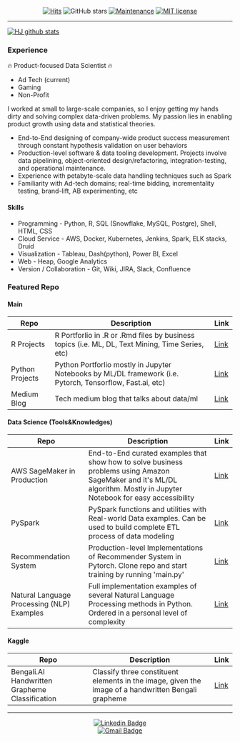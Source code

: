 <div align=center>

[![Hits](https://hits.seeyoufarm.com/api/count/incr/badge.svg?url=https%3A%2F%2Fgithub.com%2Fzzsza)](https://hits.seeyoufarm.com)
![GitHub stars](https://img.shields.io/github/stars/hyunjoonbok/Python-Projects?style=social)
[![Maintenance](https://img.shields.io/badge/Maintained%3F-yes-green.svg)](https://GitHub.com/Naereen/StrapDown.js/graphs/commit-activity)
[![MIT license](https://img.shields.io/badge/License-MIT-blue.svg)](https://lbesson.mit-license.org/)

</div>

<hr>

[![HJ github stats](https://github-readme-stats.vercel.app/api?username=hyunjoonbok&theme=onedark&show_icons=true)](https://github.com/anuraghazra/github-readme-stats)

### Experience 

🔥 Product-focused Data Scientist 🔥

- Ad Tech (current)
- Gaming
- Non-Profit

I worked at small to large-scale companies, so I enjoy getting my hands dirty and solving complex data-driven problems. My passion lies in enabling product growth using data and statistical theories.

- End-to-End designing of company-wide product success measurement through constant hypothesis validation on user behaviors
- Production-level software & data tooling development. Projects involve data pipelining, object-oriented design/refactoring, integration-testing, and operational maintenance.
- Experience with petabyte-scale data handling techniques such as Spark
- Familiarity with Ad-tech domains; real-time bidding, incrementality testing, brand-lift, AB experimenting, etc

#### Skills

- Programming - Python, R, SQL (Snowflake, MySQL, Postgre), Shell, HTML, CSS
- Cloud Service - AWS, Docker, Kubernetes, Jenkins, Spark, ELK stacks, Druid
- Visualization - Tableau, Dash(python), Power BI, Excel
- Web - Heap, Google Analytics
- Version / Collaboration - Git, Wiki, JIRA, Slack, Confluence



### Featured Repo

#### Main

| Repo | Description | Link |
| --- | --- | --- |
| R Projects | R Portforlio in .R or .Rmd files by business topics (i.e. ML, DL, Text Mining, Time Series, etc) | [Link](https://github.com/hyunjoonbok/R-projects) |
| Python Projects | Python Portforlio mostly in Jupyter Notebooks by ML/DL framework (i.e. Pytorch, Tensorflow, Fast.ai, etc) | [Link](https://github.com/hyunjoonbok/Python-Projects) |
| Medium Blog | Tech medium blog that talks about data/ml | [Link](https://medium.com/@bokhyunjoon) |


#### Data Science (Tools&Knowledges)

| Repo | Description | Link |
| --- | --- | --- |
| AWS SageMaker in Production | End-to-End curated examples that show how to solve business problems using Amazon SageMaker and it's ML/DL algorithm. Mostly in Jupyter Notebook for easy accessibility | [Link](https://github.com/hyunjoonbok/amazon-sagemaker) |
| PySpark | PySpark functions and utilities with Real-world Data examples. Can be used to build complete ETL process of data modeling | [Link](https://github.com/hyunjoonbok/PySpark) |
| Recommendation System | Production-level Implementations of Recommender System in Pytorch. Clone repo and start training by running 'main.py' | [Link](https://github.com/hyunjoonbok/Recommendation_System-PyTorch) |
| Natural Language Processing (NLP) Examples | Full implementation examples of several Natural Language Processing methods in Python. Ordered in a personal level of complexity | [Link](https://github.com/hyunjoonbok/natural-language-processing) |


#### Kaggle

| Repo | Description | Link |
| --- | --- | --- |
| Bengali.AI Handwritten Grapheme Classification | Classify three constituent elements in the image, given the image of a handwritten Bengali grapheme | [Link](https://github.com/hyunjoonbok/bengaliai-cv19) |


<hr>

<div align=center>
			
[![Linkedin Badge](https://img.shields.io/badge/-LinkedIn-blue?style=flat-square&logo=Linkedin&logoColor=white&link=https://www.linkedin.com/in/hyunjoonbok/)](https://www.linkedin.com/in/hyunjoonbok/)			
[![Gmail Badge](https://img.shields.io/badge/Gmail-d14836?style=flat-square&logo=Gmail&logoColor=white&link=mailto:bokhyunjoon@gmail.com)](mailto:bokhyunjoon@gmail.com)

</div>
